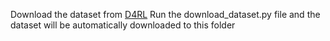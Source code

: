 Download the dataset from [D4RL](https://github.com/Farama-Foundation/D4RL) 
Run the download_dataset.py file and the dataset will be automatically downloaded to this folder 